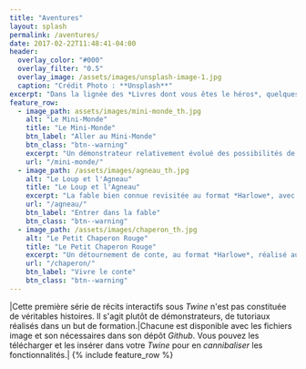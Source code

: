 ```yaml
---
title: "Aventures"
layout: splash
permalink: /aventures/
date: 2017-02-22T11:48:41-04:00
header:
  overlay_color: "#000"
  overlay_filter: "0.5"
  overlay_image: /assets/images/unsplash-image-1.jpg
  caption: "Crédit Photo : **Unsplash**"
excerpt: "Dans la lignée des *Livres dont vous êtes le héros*, quelques récits interactifs réalisés avec **Twine**."
feature_row:
  - image_path: assets/images/mini-monde_th.jpg
    alt: "Le Mini-Monde"
    title: "Le Mini-Monde"
    btn_label: "Aller au Mini-Monde"
    btn_class: "btn--warning"
    excerpt: "Un démonstrateur relativement évolué des possibilités de *Sugarcube*. Si vous le clonez, pensez à installer la v. 2.14 de *Sugarcube*."
    url: "/mini-monde/"
  - image_path: /assets/images/agneau_th.jpg
    alt: "Le Loup et l'Agneau"
    title: "Le Loup et l'Agneau"
    excerpt: "La fable bien connue revisitée au format *Harlowe*, avec effets sonores. Une façon simple de commencer avac Twine."
    url: "/agneau/"
    btn_label: "Entrer dans la fable"
    btn_class: "btn--warning"
  - image_path: /assets/images/chaperon_th.jpg
    alt: "Le Petit Chaperon Rouge"
    title: "Le Petit Chaperon Rouge"
    excerpt: "Un détournement de conte, au format *Harlowe*, réalisé au printemps 2016. Voyez, entre autres, le dictionnaire intégré."
    url: "/chaperon/"
    btn_label: "Vivre le conte"
    btn_class: "btn--warning"
---
```

|Cette première série de récits interactifs sous *Twine* n'est pas constituée de véritables histoires. Il s'agit plutôt de démonstrateurs, de tutoriaux réalisés dans un but de formation.|Chacune est disponible avec les fichiers image et son nécessaires dans son dépôt *Github*. Vous pouvez les télécharger et les insérer dans votre *Twine* pour en *cannibaliser* les fonctionnalités.|
{% include feature_row %}
